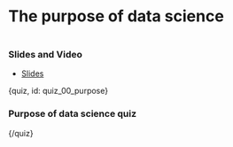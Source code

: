 # The purpose of data science


![]()

### Slides and Video

* [Slides]()

{quiz, id: quiz_00_purpose}

### Purpose of data science quiz


{/quiz}

